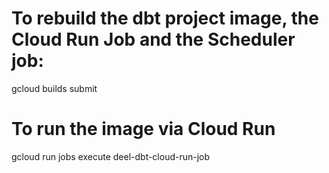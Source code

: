 # To rebuild the dbt project image, the Cloud Run Job and the Scheduler job:
gcloud builds submit
# To run the image via Cloud Run
gcloud run jobs execute deel-dbt-cloud-run-job